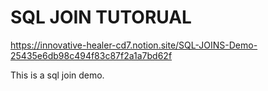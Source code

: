 # SQL JOIN TUTORUAL
https://innovative-healer-cd7.notion.site/SQL-JOINS-Demo-25435e6db98c494f83c87f2a1a7bd62f


This is a sql join demo.
